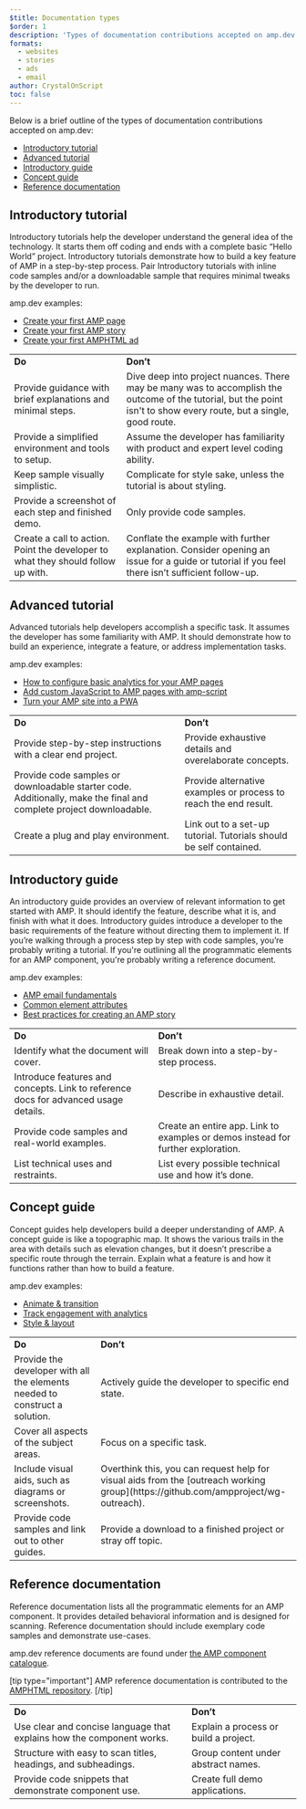 ```yaml
---
$title: Documentation types 
$order: 1
description: 'Types of documentation contributions accepted on amp.dev'
formats:
  - websites
  - stories
  - ads
  - email
author: CrystalOnScript
toc: false
---
```

Below is a brief outline of the types of documentation contributions accepted on amp.dev:

- [Introductory tutorial](documentation-types.md?format=websites#introductory-tutorial)
- [Advanced tutorial](documentation-types.md?format=websites#advanced-tutorial)
- [Introductory guide](documentation-types.md?format=websites#introductory-guide)
- [Concept guide](documentation-types.md?format=websites#concept-guide)
- [Reference documentation](documentation-types.md?format=websites#reference-documentation)

## Introductory tutorial <a name="introductory-tutorial"></a>

Introductory tutorials help the developer understand the general idea of the technology. It starts them off coding and ends with a complete basic “Hello World” project. Introductory tutorials demonstrate how to build a key feature of AMP in a step-by-step process. Pair Introductory tutorials with inline code samples and/or a downloadable sample that requires minimal tweaks by the developer to run.

amp.dev examples:

- [Create your first AMP page](../../../../documentation/guides-and-tutorials/start/create/index.md?format=websites)
- [Create your first AMP story](../../../../documentation/guides-and-tutorials/start/visual_story/index.md?format=stories)
- [Create your first AMPHTML ad](../../../../documentation/guides-and-tutorials/start/create_amphtml_ad/index.md?format=ads)

<table>
  <tr>
   <td>
<strong>Do</strong>
   </td>
   <td><strong>Don’t</strong>
   </td>
  </tr>
  <tr>
   <td>Provide guidance with brief explanations and minimal steps. 
   </td>
   <td>Dive deep into project nuances. There may be many was to accomplish the outcome of the tutorial, but the point isn't to show every route, but a single, good route.
   </td>
  </tr>
  <tr>
   <td>Provide a simplified environment and tools to setup. 
   </td>
   <td>Assume the developer has familiarity with product and expert level coding ability. 
   </td>
  </tr>
  <tr>
   <td>Keep sample visually simplistic. 
   </td>
   <td>Complicate for style sake, unless the tutorial is about styling. 
   </td>
  </tr>
  <tr>
   <td>Provide a screenshot of each step and finished demo.
   </td>
   <td>Only provide code samples. 
   </td>
  </tr>
  <tr>
   <td>Create a call to action. Point the developer to what they should follow up with.
   </td>
   <td>Conflate the example with further explanation. Consider opening an issue for a guide or tutorial if you feel there isn’t sufficient follow-up.
   </td>
  </tr>
</table>



## Advanced tutorial <a name="advanced-tutorial"></a>

Advanced tutorials help developers accomplish a specific task. It assumes the developer has some familiarity with AMP. It should demonstrate how to build an experience, integrate a feature, or address implementation tasks. 

amp.dev examples:

- [How to configure basic analytics for your AMP pages](../../../../documentation/guides-and-tutorials/optimize-measure/tracking-engagement.md?format=websites)
- [Add custom JavaScript to AMP pages with amp-script](../../../../documentation/guides-and-tutorials/develop/custom-javascript-tutorial.md?format=websites)
- [Turn your AMP site into a PWA](../../../../documentation/guides-and-tutorials/optimize-measure/amp_to_pwa.md?format=websites)

<table>
  <tr>
   <td>
<strong>Do</strong>
   </td>
   <td><strong>Don’t</strong>
   </td>
  </tr>
  <tr>
   <td>Provide step-by-step instructions with a clear end project. 
   </td>
   <td>Provide exhaustive details and overelaborate concepts. 
   </td>
  </tr>
  <tr>
   <td>Provide code samples or downloadable starter code. Additionally, make the final and complete project downloadable.  
   </td>
   <td>Provide alternative examples or process to reach the end result.
   </td>
  </tr>
  <tr>
   <td>Create a plug and play environment. 
   </td>
   <td>Link out to a set-up tutorial. Tutorials should be self contained. 
   </td>
  </tr>
</table>

## Introductory guide <a name="introductory-guide"></a>

An introductory guide provides an overview of relevant information to get started with AMP. It should identify the feature, describe what it is, and finish with what it does. Introductory guides introduce a developer to the basic requirements of the feature without directing them to implement it. If you’re walking through a process step by step with code samples, you’re probably writing a tutorial. If you're outlining all the programmatic elements for an AMP component, you're probably writing a reference document.

amp.dev examples:
- [AMP email fundamentals](../../../../documentation/guides-and-tutorials/learn/email_fundamentals.md?format=email)
- [Common element attributes](../../../../documentation/guides-and-tutorials/learn/common_attributes.md?format=websites)
- [Best practices for creating an AMP story](../../../../documentation/guides-and-tutorials/develop/amp_story_best_practices.md?format=stories)

<table>
  <tr>
   <td>
<strong>Do</strong>
   </td>
   <td><strong>Don’t</strong>
   </td>
  </tr>
  <tr>
   <td>Identify what the document will cover.
   </td>
   <td>Break down into a step-by-step process.
   </td>
  </tr>
  <tr>
   <td>Introduce features and concepts. Link to reference docs for advanced usage details.
   </td>
   <td>Describe in exhaustive detail. 
   </td>
  </tr>
  <tr>
   <td>Provide code samples and real-world examples. 
   </td>
   <td>Create an entire app. Link to examples or demos instead for further exploration.
   </td>
  </tr>
  <tr>
   <td>List technical uses and restraints.
   </td>
   <td>List every possible technical use and how it’s done. 
   </td>
  </tr>
</table>

## Concept guide <a name="concept-guide"></a>

Concept guides help developers build a deeper understanding of AMP. A concept guide is like a topographic map. It shows the various trails in the area with details such as elevation changes, but it doesn’t prescribe a specific route through the terrain. Explain what a feature is and how it functions rather than how to build a feature.

amp.dev examples:

- [Animate & transition](../../../../documentation/guides-and-tutorials/develop/animations/triggering_css_animations.md?format=websites)
- [Track engagement with analytics](../../../../documentation/guides-and-tutorials/optimize-measure/configure-analytics/index.md?format=websites)
- [Style & layout](../../../../documentation/guides-and-tutorials/develop/style_and_layout/index.md?format=websites)

<table>
  <tr>
   <td>
<strong>Do</strong>
   </td>
   <td><strong>Don’t</strong>
   </td>
  </tr>
  <tr>
   <td>Provide the developer with all the elements needed to construct a solution.
   </td>
   <td>Actively guide the developer to specific end state.
   </td>
  </tr>
  <tr>
   <td>Cover all aspects of the subject areas.
   </td>
   <td>Focus on a specific task. 
   </td>
  </tr>
  <tr>
   <td>Include visual aids, such as diagrams or screenshots.
   </td>
   <td>Overthink this, you can request help for visual aids from the [outreach working group](https://github.com/ampproject/wg-outreach).
   </td>
  </tr>
  <tr>
   <td>Provide code samples and link out to other guides. 
   </td>
   <td>Provide a download to a finished project or stray off topic. 
   </td>
  </tr>
</table>

## Reference documentation <a name="reference-documentation"></a>

Reference documentation lists all the programmatic elements for an AMP component. It provides detailed behavioral information and is designed for scanning. Reference documentation should include exemplary code samples and demonstrate use-cases.   

amp.dev reference documents are found under [the AMP component catalogue](../../../../documentation/components/index.html?format=websites).

[tip type="important"]
AMP reference documentation is contributed to the [AMPHTML repository](https://github.com/ampproject/amphtml).
[/tip]

<table>
  <tr>
   <td><strong>Do</strong>
   </td>
   <td><strong>Don’t</strong>
   </td>
  </tr>
  <tr>
   <td>Use clear and concise language that explains how the component works.
   </td>
   <td>Explain a process or build a project.
   </td>
  </tr>
  <tr>
   <td>Structure with easy to scan titles, headings, and subheadings. 
   </td>
   <td>Group content under abstract names.
   </td>
  </tr>
  <tr>
   <td>Provide code snippets that demonstrate component use. 
   </td>
   <td>Create full demo applications.  
   </td>
  </tr>
</table>
